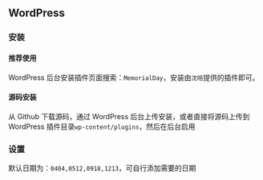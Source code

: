 ## WordPress

### 安装

#### 推荐使用

WordPress 后台安装插件页面搜索：`MemorialDay`，安装由`沈唁`提供的插件即可。

#### 源码安装

从 Github 下载源码，通过 WordPress 后台上传安装，或者直接将源码上传到 WordPress 插件目录`wp-content/plugins`，然后在后台启用

### 设置

默认日期为：`0404,0512,0918,1213`，可自行添加需要的日期